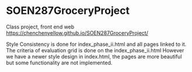 # SOEN287GroceryProject
Class project, front end web
https://chenchenyellow.github.io/SOEN287GroceryProject/

Style Consistency is done for index_phase_ii.html and all pages linked to it.
The criteria of evaluation grid is done on the index_phase_ii.html
However we have a newer style design in index.html, the pages are more beautiful but some functionality are not implemented.

